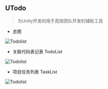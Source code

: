 ## UTodo
> 为Unity开发的用于高效团队开发的辅助工具

- 总图

![Todolist](https://github.com/ll4080333/UTodo/blob/master/TODOLIST/UTodoAll.png)

- 关联代码表记表 TodoList

![Todolist](https://github.com/ll4080333/UTodo/blob/master/TODOLIST/UTodo.png)

- 项目任务列表 TaskList

![Todolist](https://github.com/ll4080333/UTodo/blob/master/TODOLIST/UTask.png)
